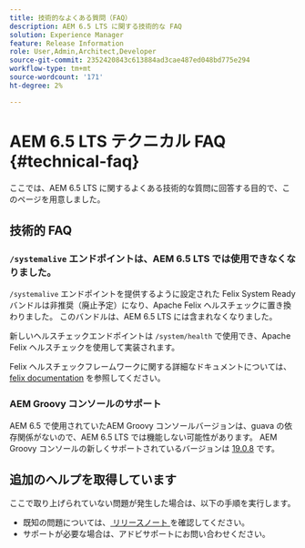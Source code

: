 ```yaml
---
title: 技術的なよくある質問（FAQ）
description: AEM 6.5 LTS に関する技術的な FAQ
solution: Experience Manager
feature: Release Information
role: User,Admin,Architect,Developer
source-git-commit: 2352420843c613884ad3cae487ed048bd775e294
workflow-type: tm+mt
source-wordcount: '171'
ht-degree: 2%

---
```


# AEM 6.5 LTS テクニカル FAQ {#technical-faq}

ここでは、AEM 6.5 LTS に関するよくある技術的な質問に回答する目的で、このページを用意しました。

## 技術的 FAQ

### `/systemalive` エンドポイントは、AEM 6.5 LTS では使用できなくなりました。

`/systemalive` エンドポイントを提供するように設定された Felix System Ready バンドルは非推奨（廃止予定）になり、Apache Felix ヘルスチェックに置き換わりました。 このバンドルは、AEM 6.5 LTS には含まれなくなりました。

新しいヘルスチェックエンドポイントは `/system/health` で使用でき、Apache Felix ヘルスチェックを使用して実装されます。

Felix ヘルスチェックフレームワークに関する詳細なドキュメントについては、[felix documentation](https://github.com/apache/felix-dev/blob/master/healthcheck/README.md) を参照してください。

### AEM Groovy コンソールのサポート

AEM 6.5 で使用されていたAEM Groovy コンソールバージョンは、guava の依存関係がないので、AEM 6.5 LTS では機能しない可能性があります。 AEM Groovy コンソールの新しくサポートされているバージョンは [19.0.8](https://mvnrepository.com/artifact/be.orbinson.aem/aem-groovy-console/19.0.8) です。

## 追加のヘルプを取得しています

ここで取り上げられていない問題が発生した場合は、以下の手順を実行します。
* 既知の問題については、[ リリースノート ](/help/release-notes/release-notes.md) を確認してください。
* サポートが必要な場合は、アドビサポートにお問い合わせください。
